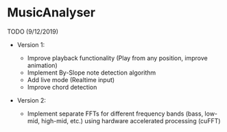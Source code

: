 # MusicAnalyser

TODO (9/12/2019)

  * Version 1:
    * Improve playback functionality (Play from any position, improve animation)
    * Implement By-Slope note detection algorithm
    * Add live mode (Realtime input)
    * Improve chord detection
      
  * Version 2:
    * Implement separate FFTs for different frequency bands (bass, low-mid, high-mid, etc.) using hardware accelerated processing (cuFFT)
